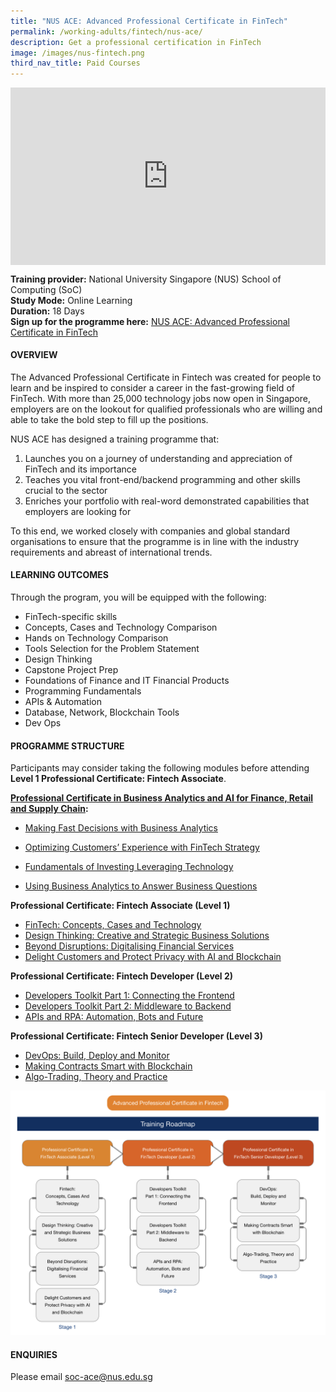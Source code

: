 ```yaml
---
title: "NUS ACE: Advanced Professional Certificate in FinTech"
permalink: /working-adults/fintech/nus-ace/
description: Get a professional certification in FinTech
image: /images/nus-fintech.png
third_nav_title: Paid Courses
---
```

<div style="max-width: 1280px">
    <div style="height: 0;
            overflow: hidden;
            position: relative;
            padding-bottom: 56.25%;">
        <iframe src="https://www.youtube.com/embed/cCoD7kQfiPk" height="720" width="1280" frameborder="0" title="YouTube video player" allow="accelerometer; autoplay; clipboard-write; encrypted-media; gyroscope; picture-in-picture" style="top: 0;
                left: 0;
                right: 0;
                bottom: 0;
                height: 100%;
                border: none;
                max-width: 100%;
                position: absolute;"></iframe>
    </div>
</div>

**Training provider:** National University Singapore (NUS) School of Computing (SoC)<br>
**Study Mode:** Online Learning   
**Duration:** 18 Days <br>
**Sign up for the programme here:** [NUS ACE: Advanced Professional Certificate in FinTech](https://ace.nus.edu.sg/advanced-professional-certificate-in-fintech/)

#### **OVERVIEW**

The Advanced Professional Certificate in Fintech was created for people to learn and be inspired to consider a career in the fast-growing field of FinTech.
With more than 25,000 technology jobs now open in Singapore, employers are on the lookout for qualified professionals who are willing and able to take the bold step to fill up the positions.

NUS ACE has designed a training programme that:
1. Launches you on a journey of understanding and appreciation of FinTech and its importance
2. Teaches you vital front-end/backend programming and other skills crucial to the sector
3. Enriches your portfolio with real-word demonstrated capabilities that employers are looking for

To this end, we worked closely with companies and global standard organisations to ensure that the programme is in line with the industry requirements and abreast of international trends.


#### **LEARNING OUTCOMES**
Through the program, you will be equipped with the following: 

* FinTech-specific skills
* Concepts, Cases and Technology Comparison
* Hands on Technology Comparison 
* Tools Selection for the Problem Statement 
* Design Thinking
* Capstone Project Prep 
* Foundations of Finance and IT 
Financial Products
* Programming Fundamentals 
* APIs &amp; Automation 
* Database, Network, Blockchain Tools 
* Dev Ops

#### **PROGRAMME STRUCTURE**

Participants may consider taking the following modules before attending **Level 1 Professional Certificate: Fintech Associate**.

**[Professional Certificate in Business Analytics and AI for Finance, Retail and Supply Chain](https://ace.nus.edu.sg/professional-certificate-in-business-analytics-and-ai-for-finance-retail-and-supply-chain/):**<br>

* [Making Fast Decisions with Business Analytics ](https://ace.nus.edu.sg/event/making-fast-decisions-with-business-analytics/)

* [Optimizing Customers’ Experience with FinTech Strategy ](https://ace.nus.edu.sg/event/optimizing-customers-experience-with-fintech-strategy/)

* [Fundamentals of Investing Leveraging Technology](https://ace.nus.edu.sg/fundamentals-of-investing-leveraging-technology/)

* [Using Business Analytics to Answer Business Questions](https://ace.nus.edu.sg/using-business-analytics-to-answer-business-questions/)

**Professional Certificate: Fintech Associate (Level 1)**

* [FinTech: Concepts, Cases and Technology](https://ace.nus.edu.sg/event/fintech-concepts-cases-and-technology-e-learning/)
* [Design Thinking: Creative and Strategic Business Solutions](https://ace.nus.edu.sg/design-thinking-creative-and-strategic-business-solutions-e-learning/)
* [Beyond Disruptions: Digitalising Financial Services](https://ace.nus.edu.sg/event/beyond-disruptions-digitalising-financial-services-e-learning/)
* [Delight Customers and Protect Privacy with AI and Blockchain](https://ace.nus.edu.sg/event/delight-customers-and-protect-privacy-with-ai-and-blockchain-e-learning/)

**Professional Certificate: Fintech Developer (Level 2)**

* [Developers Toolkit Part 1: Connecting the Frontend](https://ace.nus.edu.sg/event/developers-toolkit-part-1-connecting-the-frontend-e-learning/)
* [Developers Toolkit Part 2: Middleware to Backend](https://ace.nus.edu.sg/event/developers-toolkit-part-2-middleware-to-backend-e-learning/)
* [APIs and RPA: Automation, Bots and Future](https://ace.nus.edu.sg/event/apis-and-rpa-automation-bots-and-future-e-learning/)

**Professional Certificate: Fintech Senior Developer (Level 3)**

* [DevOps: Build, Deploy and Monitor](https://ace.nus.edu.sg/devops-build-deploy-and-monitor-e-learning/)
* [Making Contracts Smart with Blockchain](https://ace.nus.edu.sg/event/making-contracts-smart-with-blockchain-e-learning/)
* [Algo-Trading, Theory and Practice](https://ace.nus.edu.sg/event/algo-trading-theory-and-practice-e-learning/)

![Training Roadmap for NUS Advanced Professional Certificate in FinTech](/images/nus%20fintech%20training%20roadmap.png)

#### **ENQUIRIES**
Please email [soc-ace@nus.edu.sg](mailto:soc-ace@nus.edu.sg)